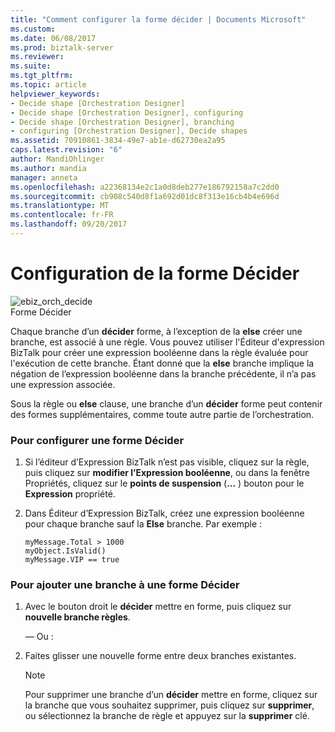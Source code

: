 ```yaml
---
title: "Comment configurer la forme décider | Documents Microsoft"
ms.custom: 
ms.date: 06/08/2017
ms.prod: biztalk-server
ms.reviewer: 
ms.suite: 
ms.tgt_pltfrm: 
ms.topic: article
helpviewer_keywords:
- Decide shape [Orchestration Designer]
- Decide shape [Orchestration Designer], configuring
- Decide shape [Orchestration Designer], branching
- configuring [Orchestration Designer], Decide shapes
ms.assetid: 70910861-3834-49e7-ab1e-d62730ea2a95
caps.latest.revision: "6"
author: MandiOhlinger
ms.author: mandia
manager: anneta
ms.openlocfilehash: a22368134e2c1a0d8deb277e186792158a7c2dd0
ms.sourcegitcommit: cb908c540d8f1a692d01dc8f313e16cb4b4e696d
ms.translationtype: MT
ms.contentlocale: fr-FR
ms.lasthandoff: 09/20/2017
---
```

# <a name="how-to-configure-the-decide-shape"></a>Configuration de la forme Décider
![](../core/media/ebiz-orch-decide.gif "ebiz_orch_decide")  
Forme Décider  
  
 Chaque branche d’un **décider** forme, à l’exception de la **else** créer une branche, est associé à une règle. Vous pouvez utiliser l'Éditeur d'expression BizTalk pour créer une expression booléenne dans la règle évaluée pour l'exécution de cette branche. Étant donné que la **else** branche implique la négation de l’expression booléenne dans la branche précédente, il n’a pas une expression associée.  
  
 Sous la règle ou **else** clause, une branche d’un **décider** forme peut contenir des formes supplémentaires, comme toute autre partie de l’orchestration.  
  
### <a name="to-configure-a-decide-shape"></a>Pour configurer une forme Décider  
  
1.  Si l’éditeur d’Expression BizTalk n’est pas visible, cliquez sur la règle, puis cliquez sur **modifier l’Expression booléenne**, ou dans la fenêtre Propriétés, cliquez sur le **points de suspension** (**...** ) bouton pour le **Expression** propriété.  
  
2.  Dans Éditeur d’Expression BizTalk, créez une expression booléenne pour chaque branche sauf la **Else** branche. Par exemple :  
  
    ```  
    myMessage.Total > 1000  
    myObject.IsValid()  
    myMessage.VIP == true  
    ```  
  
### <a name="to-add-a-branch-to-a-decide-shape"></a>Pour ajouter une branche à une forme Décider  
  
1.  Avec le bouton droit le **décider** mettre en forme, puis cliquez sur **nouvelle branche règles**.  
  
     — Ou :  
  
2.  Faites glisser une nouvelle forme entre deux branches existantes.  
  
    > [!NOTE]
    >  Pour supprimer une branche d’un **décider** mettre en forme, cliquez sur la branche que vous souhaitez supprimer, puis cliquez sur **supprimer**, ou sélectionnez la branche de règle et appuyez sur la **supprimer** clé.